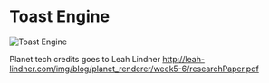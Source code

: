 # Toast Engine
![Toast Engine](https://imgur.com/a/S9YEU7y)



Planet tech credits goes to Leah Lindner
http://leah-lindner.com/img/blog/planet_renderer/week5-6/researchPaper.pdf